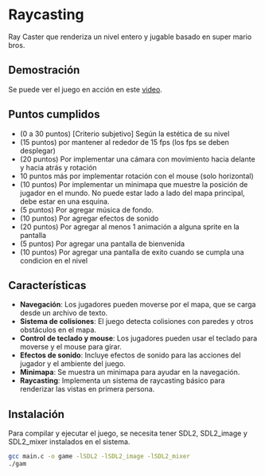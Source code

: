 # Raycasting

Ray Caster que renderiza un nivel entero y jugable basado en super mario bros.

## Demostración

Se puede ver el juego en acción en este [video]().

## Puntos cumplidos

- (0 a 30 puntos) [Criterio subjetivo] Según la estética de su nivel
- (15 puntos) por mantener al rededor de 15 fps (los fps se deben desplegar)
- (20 puntos) Por implementar una cámara con movimiento hacia delante y hacia atrás y rotación 
- 10 puntos más por implementar rotación con el mouse (solo horizontal)
- (10 puntos) Por implementar un minimapa que muestre la posición de jugador en el mundo. No puede estar lado a lado del mapa principal, debe estar en una esquina.
- (5 puntos) Por agregar música de fondo.
- (10 puntos) Por agregar efectos de sonido
- (20 puntos) Por agregar al menos 1 animación a alguna sprite en la pantalla
- (5 puntos) Por agregar una pantalla de bienvenida
- (10 puntos) Por agregar una pantalla de exito cuando se cumpla una condicion en el nivel

## Características

- **Navegación**: Los jugadores pueden moverse por el mapa, que se carga desde un archivo de texto.
- **Sistema de colisiones**: El juego detecta colisiones con paredes y otros obstáculos en el mapa.
- **Control de teclado y mouse**: Los jugadores pueden usar el teclado para moverse y el mouse para girar.
- **Efectos de sonido**: Incluye efectos de sonido para las acciones del jugador y el ambiente del juego.
- **Minimapa**: Se muestra un minimapa para ayudar en la navegación.
- **Raycasting**: Implementa un sistema de raycasting básico para renderizar las vistas en primera persona.


## Instalación

Para compilar y ejecutar el juego, se necesita tener SDL2, SDL2_image y SDL2_mixer instalados en el sistema.

```bash
gcc main.c -o game -lSDL2 -lSDL2_image -lSDL2_mixer
./gam
```
